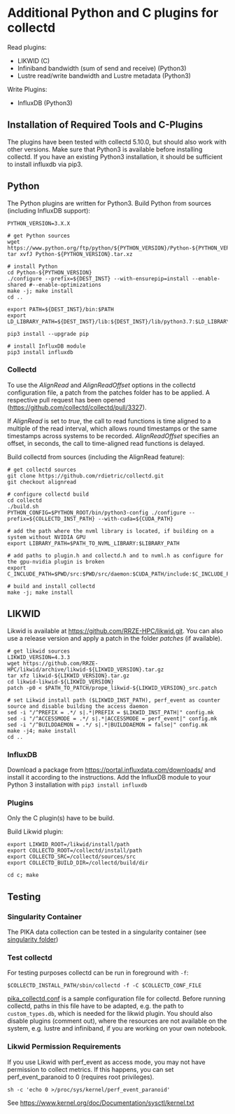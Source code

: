 # Additional Python and C plugins for collectd
Read plugins:
* LIKWID (C)
* Infiniband bandwidth (sum of send and receive) (Python3)
* Lustre read/write bandwidth and Lustre metadata (Python3)

Write Plugins:
* InfluxDB (Python3)

## Installation of Required Tools and C-Plugins
The plugins have been tested with collectd 5.10.0, but should also work with other versions. Make sure that Python3 is available before installing collectd. If you have an existing Python3 installation, it should be sufficient to install influxdb via pip3.

## Python
The Python plugins are written for Python3. Build Python from sources (including InfluxDB support):
~~~~
PYTHON_VERSION=3.X.X

# get Python sources
wget https://www.python.org/ftp/python/${PYTHON_VERSION}/Python-${PYTHON_VERSION}.tar.xz
tar xvfJ Python-${PYTHON_VERSION}.tar.xz

# install Python
cd Python-${PYTHON_VERSION}
./configure --prefix=${DEST_INST} --with-ensurepip=install --enable-shared #--enable-optimizations
make -j; make install
cd ..

export PATH=${DEST_INST}/bin:$PATH
export LD_LIBRARY_PATH=${DEST_INST}/lib:${DEST_INST}/lib/python3.7:$LD_LIBRARY_PATH

pip3 install --upgrade pip

# install InfluxDB module
pip3 install influxdb
~~~~

### Collectd
To use the *AlignRead* and *AlignReadOffset* options in the collectd configuration file, a patch from the patches folder has to be applied. A respective pull request has been opened (https://github.com/collectd/collectd/pull/3327).

If *AlignRead* is set to *true*, the call to read functions is time aligned to a multiple of the read interval, which allows round timestamps or the same timestamps across systems to be recorded. *AlignReadOffset* specifies an offset, in seconds, the call to time-aligned read functions is delayed.

Build collectd from sources (including the AlignRead feature):
~~~~
# get collectd sources
git clone https://github.com/rdietric/collectd.git
git checkout alignread

# configure collectd build
cd collectd
./build.sh
PYTHON_CONFIG=$PYTHON_ROOT/bin/python3-config ./configure --prefix=${COLLECTD_INST_PATH} --with-cuda=${CUDA_PATH}

# add the path where the nvml library is located, if building on a system without NVIDIA GPU
export LIBRARY_PATH=$PATH_TO_NVML_LIBRARY:$LIBRARY_PATH

# add paths to plugin.h and collectd.h and to nvml.h as configure for the gpu-nvidia plugin is broken
export C_INCLUDE_PATH=$PWD/src:$PWD/src/daemon:$CUDA_PATH/include:$C_INCLUDE_PATH

# build and install collectd
make -j; make install
~~~~

## LIKWID
Likwid is available at https://github.com/RRZE-HPC/likwid.git. You can also use a release version and apply a patch in the folder *patches* (if available).

~~~~
# get likwid sources
LIKWID_VERSION=4.3.3
wget https://github.com/RRZE-HPC/likwid/archive/likwid-${LIKWID_VERSION}.tar.gz
tar xfz likwid-${LIKWID_VERSION}.tar.gz
cd likwid-likwid-${LIKWID_VERSION}
patch -p0 < $PATH_TO_PATCH/prope_likwid-${LIKWID_VERSION}_src.patch

# set Likwid install path ($LIKWID_INST_PATH), perf_event as counter source and disable building the access daemon
sed -i "/^PREFIX = .*/ s|.*|PREFIX = $LIKWID_INST_PATH|" config.mk
sed -i "/^ACCESSMODE = .*/ s|.*|ACCESSMODE = perf_event|" config.mk
sed -i "/^BUILDDAEMON = .*/ s|.*|BUILDDAEMON = false|" config.mk
make -j4; make install
cd ..
~~~~

### InfluxDB
Download a package from https://portal.influxdata.com/downloads/ and install it according to the instructions.
Add the InfluxDB module to your Python 3 installation with `pip3 install influxdb`

### Plugins
Only the C plugin(s) have to be build.

Build Likwid plugin:
~~~~
export LIKWID_ROOT=/likwid/install/path
export COLLECTD_ROOT=/collectd/install/path
export COLLECTD_SRC=/collectd/sources/src
export COLLECTD_BUILD_DIR=/collectd/build/dir

cd c; make
~~~~

## Testing

### Singularity Container
The PIKA data collection can be tested in a singularity container (see [singularity folder](singularity))

### Test collectd
For testing purposes collectd can be run in foreground with `-f`:
~~~~
$COLLECTD_INSTALL_PATH/sbin/collectd -f -C $COLLECTD_CONF_FILE
~~~~

[pika_collectd.conf](pika_collectd.conf) is a sample configuration file for collectd. 
Before running collectd, paths in this file have to be adapted, e.g. the path to `custom_types.db`, which is needed for the likwid plugin. You should also disable plugins (comment out), where the resources are not available on the system, e.g. lustre and infiniband, if you are working on your own notebook.

### Likwid Permission Requirements
If you use Likwid with perf_event as access mode, you may not have permission to collect metrics. 
If this happens, you can set perf_event_paranoid to 0 (requires root privileges).

`sh -c 'echo 0 >/proc/sys/kernel/perf_event_paranoid'`

See https://www.kernel.org/doc/Documentation/sysctl/kernel.txt
